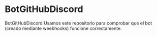 # BotGitHubDiscord
BotGitHubDiscord
Usamos este repositorio para comprobar que el bot (creado mediante weebhooks) funcione correctamente.
